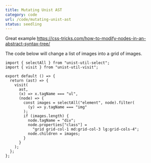 ```yaml
---
title: Mutating Unist AST
category: code
url: /code/mutating-unist-ast
status: seedling
---
```


Great example https://css-tricks.com/how-to-modify-nodes-in-an-abstract-syntax-tree/

The code below will change a list of images into a grid of images.

```
import { selectAll } from "unist-util-select";
import { visit } from "unist-util-visit";

export default () => {
  return (ast) => {
    visit(
      ast,
      (x) => x.tagName === "ul",
      (node) => {
        const images = selectAll("element", node).filter(
          (y) => y.tagName === "img"
        );
        if (images.length) {
          node.tagName = "div";
          node.properties["class"] =
            "grid grid-col-1 md:grid-col-3 lg:grid-cols-4";
          node.children = images;
        }
      }
    );
  };
};
```

